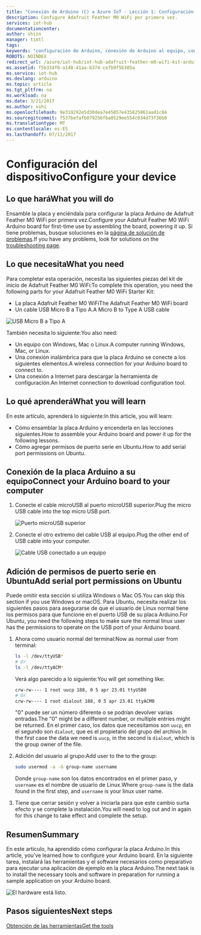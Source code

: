 ```yaml
---
title: "Conexión de Arduino (C) a Azure IoT - Lección 1: Configuración del dispositivo | Microsoft Docs"
description: Configure Adafruit Feather M0 WiFi por primera vez.
services: iot-hub
documentationcenter: 
author: shizn
manager: timtl
tags: 
keywords: "configuración de Arduino, conexión de Arduino al equipo, configuración de Arduino, placa Arduino"
ROBOTS: NOINDEX
redirect_url: /azure/iot-hub/iot-hub-adafruit-feather-m0-wifi-kit-arduino-get-started
ms.assetid: f5b334f0-a148-41aa-b374-ce7b9f5b305a
ms.service: iot-hub
ms.devlang: arduino
ms.topic: article
ms.tgt_pltfrm: na
ms.workload: na
ms.date: 3/21/2017
ms.author: xshi
ms.openlocfilehash: 9e319292e5d30dea7e45857e435825861aad1c84
ms.sourcegitcommit: f537befafb079256fba0529ee554c034d73f36b0
ms.translationtype: MT
ms.contentlocale: es-ES
ms.lasthandoff: 07/11/2017
---
```

# <a name="configure-your-device"></a><span data-ttu-id="fbd98-104">Configuración del dispositivo</span><span class="sxs-lookup"><span data-stu-id="fbd98-104">Configure your device</span></span>
## <a name="what-you-will-do"></a><span data-ttu-id="fbd98-105">Lo que hará</span><span class="sxs-lookup"><span data-stu-id="fbd98-105">What you will do</span></span>
<span data-ttu-id="fbd98-106">Ensamble la placa y enciéndala para configurar la placa Arduino de Adafruit Feather M0 WiFi por primera vez.</span><span class="sxs-lookup"><span data-stu-id="fbd98-106">Configure your Adafruit Feather M0 WiFi Arduino board for first-time use by assembling the board, powering it up.</span></span> <span data-ttu-id="fbd98-107">Si tiene problemas, busque soluciones en la [página de solución de problemas](iot-hub-adafruit-feather-m0-wifi-kit-arduino-troubleshooting.md).</span><span class="sxs-lookup"><span data-stu-id="fbd98-107">If you have any problems, look for solutions on the [troubleshooting page](iot-hub-adafruit-feather-m0-wifi-kit-arduino-troubleshooting.md).</span></span>

## <a name="what-you-need"></a><span data-ttu-id="fbd98-108">Lo que necesita</span><span class="sxs-lookup"><span data-stu-id="fbd98-108">What you need</span></span>
<span data-ttu-id="fbd98-109">Para completar esta operación, necesita las siguientes piezas del kit de inicio de Adafruit Feather M0 WiFi:</span><span class="sxs-lookup"><span data-stu-id="fbd98-109">To complete this operation, you need the following parts for your Adafruit Feather M0 WiFi Starter Kit:</span></span>

* <span data-ttu-id="fbd98-110">La placa Adafruit Feather M0 WiFi</span><span class="sxs-lookup"><span data-stu-id="fbd98-110">The Adafruit Feather M0 WiFi board</span></span>
* <span data-ttu-id="fbd98-111">Un cable USB Micro B a Tipo A.</span><span class="sxs-lookup"><span data-stu-id="fbd98-111">A Micro B to Type A USB cable</span></span>

![USB Micro B a Tipo A][kit]

<span data-ttu-id="fbd98-113">También necesita lo siguiente:</span><span class="sxs-lookup"><span data-stu-id="fbd98-113">You also need:</span></span>

* <span data-ttu-id="fbd98-114">Un equipo con Windows, Mac o Linux.</span><span class="sxs-lookup"><span data-stu-id="fbd98-114">A computer running Windows, Mac, or Linux.</span></span>
* <span data-ttu-id="fbd98-115">Una conexión inalámbrica para que la placa Arduino se conecte a los siguientes elementos.</span><span class="sxs-lookup"><span data-stu-id="fbd98-115">A wireless connection for your Arduino board to connect to.</span></span>
* <span data-ttu-id="fbd98-116">Una conexión a Internet para descargar la herramienta de configuración.</span><span class="sxs-lookup"><span data-stu-id="fbd98-116">An Internet connection to download configuration tool.</span></span>

## <a name="what-you-will-learn"></a><span data-ttu-id="fbd98-117">Lo qué aprenderá</span><span class="sxs-lookup"><span data-stu-id="fbd98-117">What you will learn</span></span>
<span data-ttu-id="fbd98-118">En este artículo, aprenderá lo siguiente:</span><span class="sxs-lookup"><span data-stu-id="fbd98-118">In this article, you will learn:</span></span>

* <span data-ttu-id="fbd98-119">Cómo ensamblar la placa Arduino y encenderla en las lecciones siguientes.</span><span class="sxs-lookup"><span data-stu-id="fbd98-119">How to assemble your Arduino board and power it up for the following lessons.</span></span>
* <span data-ttu-id="fbd98-120">Cómo agregar permisos de puerto serie en Ubuntu.</span><span class="sxs-lookup"><span data-stu-id="fbd98-120">How to add serial port permissions on Ubuntu.</span></span>

## <a name="connect-your-arduino-board-to-your-computer"></a><span data-ttu-id="fbd98-121">Conexión de la placa Arduino a su equipo</span><span class="sxs-lookup"><span data-stu-id="fbd98-121">Connect your Arduino board to your computer</span></span>

1. <span data-ttu-id="fbd98-122">Conecte el cable microUSB al puerto microUSB superior.</span><span class="sxs-lookup"><span data-stu-id="fbd98-122">Plug the micro USB cable into the top micro USB port.</span></span>

   ![Puerto microUSB superior][top-micro-usb-port]

2. <span data-ttu-id="fbd98-124">Conecte el otro extremo del cable USB al equipo.</span><span class="sxs-lookup"><span data-stu-id="fbd98-124">Plug the other end of USB cable into your computer.</span></span>

   ![Cable USB conectado a un equipo][computer-usb]

## <a name="add-serial-port-permissions-on-ubuntu"></a><span data-ttu-id="fbd98-126">Adición de permisos de puerto serie en Ubuntu</span><span class="sxs-lookup"><span data-stu-id="fbd98-126">Add serial port permissions on Ubuntu</span></span>

<span data-ttu-id="fbd98-127">Puede omitir esta sección si utiliza Windows o Mac OS.</span><span class="sxs-lookup"><span data-stu-id="fbd98-127">You can skip this section if you use Windows or macOS.</span></span> <span data-ttu-id="fbd98-128">Para Ubuntu, necesita realizar los siguientes pasos para asegurarse de que el usuario de Linux normal tiene los permisos para que funcione en el puerto USB de su placa Arduino.</span><span class="sxs-lookup"><span data-stu-id="fbd98-128">For Ubuntu, you need the following steps to make sure the normal linux user has the permissions to operate on the USB port of your Arduino board.</span></span>

1. <span data-ttu-id="fbd98-129">Ahora como usuario normal del terminal:</span><span class="sxs-lookup"><span data-stu-id="fbd98-129">Now as normal user from terminal:</span></span>

   ```bash
   ls -l /dev/ttyUSB*
   # Or
   ls -l /dev/ttyACM*
   ```

   <span data-ttu-id="fbd98-130">Verá algo parecido a lo siguiente:</span><span class="sxs-lookup"><span data-stu-id="fbd98-130">You will get something like:</span></span>

   ```bash
   crw-rw---- 1 root uucp 188, 0 5 apr 23.01 ttyUSB0
   # Or
   crw-rw---- 1 root dialout 188, 0 5 apr 23.01 ttyACM0
   ```

   <span data-ttu-id="fbd98-131">"0" puede ser un número diferente o se podrían devolver varias entradas.</span><span class="sxs-lookup"><span data-stu-id="fbd98-131">The "0" might be a different number, or multiple entries might be returned.</span></span> <span data-ttu-id="fbd98-132">En el primer caso, los datos que necesitamos son `uucp`, en el segundo son `dialout`, que es el propietario del grupo del archivo.</span><span class="sxs-lookup"><span data-stu-id="fbd98-132">In the first case the data we need is `uucp`, in the second is `dialout`, which is the group owner of the file.</span></span>

2. <span data-ttu-id="fbd98-133">Adición del usuario al grupo:</span><span class="sxs-lookup"><span data-stu-id="fbd98-133">Add user to the to the group:</span></span>

   ```bash
   sudo usermod -a -G group-name username
   ```

   <span data-ttu-id="fbd98-134">Donde `group-name` son los datos encontrados en el primer paso, y `username` es el nombre de usuario de Linux.</span><span class="sxs-lookup"><span data-stu-id="fbd98-134">Where `group-name` is the data found in the first step, and `username` is your linux user name.</span></span>

3. <span data-ttu-id="fbd98-135">Tiene que cerrar sesión y volver a iniciarla para que este cambio surta efecto y se complete la instalación.</span><span class="sxs-lookup"><span data-stu-id="fbd98-135">You will need to log out and in again for this change to take effect and complete the setup.</span></span>

## <a name="summary"></a><span data-ttu-id="fbd98-136">Resumen</span><span class="sxs-lookup"><span data-stu-id="fbd98-136">Summary</span></span>
<span data-ttu-id="fbd98-137">En este artículo, ha aprendido cómo configurar la placa Arduino.</span><span class="sxs-lookup"><span data-stu-id="fbd98-137">In this article, you’ve learned how to configure your Arduino board.</span></span> <span data-ttu-id="fbd98-138">En la siguiente tarea, instalará las herramientas y el software necesarios como preparativo para ejecutar una aplicación de ejemplo en la placa Arduino.</span><span class="sxs-lookup"><span data-stu-id="fbd98-138">The next task is to install the necessary tools and software in preparation for running a sample application on your Arduino board.</span></span>

![El hardware está listo.][hardware-is-ready]

## <a name="next-steps"></a><span data-ttu-id="fbd98-140">Pasos siguientes</span><span class="sxs-lookup"><span data-stu-id="fbd98-140">Next steps</span></span>
<span data-ttu-id="fbd98-141">[Obtención de las herramientas][get-the-tools]</span><span class="sxs-lookup"><span data-stu-id="fbd98-141">[Get the tools][get-the-tools]</span></span>
<!-- Images and links -->

[kit]: media/iot-hub-adafruit-feather-m0-wifi-lessons/lesson1/kit.png
[top-micro-usb-port]: media/iot-hub-adafruit-feather-m0-wifi-lessons/lesson1/top_usbport.jpg
[computer-usb]: media/iot-hub-adafruit-feather-m0-wifi-lessons/lesson1/computer_usb.jpg
[hardware-is-ready]: media/iot-hub-adafruit-feather-m0-wifi-lessons/lesson1/hardware_ready.jpg
[get-the-tools]: iot-hub-adafruit-feather-m0-wifi-kit-arduino-lesson1-get-the-tools-win32.md
